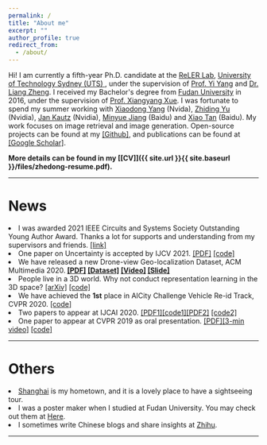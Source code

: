 ```yaml
---
permalink: /
title: "About me"
excerpt: ""
author_profile: true
redirect_from: 
  - /about/
---
```


Hi! I am currently a fifth-year Ph.D. candidate at the <a href="https://reler.net/">ReLER Lab</a>, <a href="https://www.uts.edu.au/">University of Technology Sydney (UTS) </a>, under the supervision of <a href="https://scholar.google.com/citations?user=RMSuNFwAAAAJ">Prof. Yi Yang</a> and <a href="https://zheng-lab.cecs.anu.edu.au/">Dr. Liang Zheng</a>. I received my Bachelor's degree from <a href="https://www.fudan.edu.cn">Fudan University</a> in 2016, under the supervision of <a href="https://scholar.google.com.au/citations?user=DTbhX6oAAAAJ&hl=en">Prof. Xiangyang Xue</a>. I was fortunate to spend my summer working with <a href='https://xiaodongyang.org/'>Xiaodong Yang</a> (Nvida), <a href='https://chrisding.github.io/'>Zhiding Yu</a> (Nvidia), <a href='https://jankautz.com/'>Jan Kautz</a> (Nvidia), <a href='https://github.com/miraclebiu'>Minyue Jiang</a> (Baidu) and <a href='https://scholar.google.com/citations?user=R1rVRUkAAAAJ'>Xiao Tan</a> (Baidu). My work focuses on image retrieval and image generation. 
Open-source projects can be found at my <a href='https://github.com/layumi'>[Github]</a>, and publications can be found at <a href='https://scholar.google.com/citations?hl=en&user=XT17oUEAAAAJ'>[Google Scholar]</a>.

<strong>More details can be found in my [[CV]]({{ site.url }}{{ site.baseurl }}/files/zhedong-resume.pdf). </strong>

<hr>

News
======

<li> I was awarded 2021 IEEE Circuits and Systems Society Outstanding Young Author Award. Thanks a lot for  supports and understanding from my supervisors and friends. <a href="https://ieee-cas.org/outstanding-young-author-award">[link]</a> </li>
<li> One paper on Uncertainty is accepted by IJCV 2021. 
	<a href="https://zdzheng.xyz/publication/2021-01-01-Rectifying-Pseudo-Label-Learning-via-Uncertainty-Estimation-for-Domain-Adaptive-Semantic-Segmentation">[PDF]</a> <a href="https://github.com/layumi/Seg_Uncertainty">[code]</a> </li>
<li> We have released a new Drone-view Geo-localization Dataset, ACM Multimedia 2020.<strong> 
	<a href="https://zdzheng.xyz/publication/2020-01-01-University-1652-A-Multi-view-Multi-source-Benchmark-for-Drone-based-Geo-localization">[PDF]</a>
	<a href="https://github.com/layumi/University1652-Baseline">[Dataset]</a> <a href="https://www.youtube.com/embed/dzxXPp8tVn4?vq=hd1080">[Video]</a> <a href="https://zdzheng.xyz/files/ACM-MM-Talk.pdf">[Slide]</a></strong> </li>
<li> People live in a 3D world. Why not conduct representation learning in the 3D space? <a href="https://arxiv.org/abs/2006.04569">[arXiv]</a> <a href="https://github.com/layumi/person-reid-3d">[code]</a></li>
<li> We have achieved the <strong>1st</strong> place in AICity Challenge Vehicle Re-id Track, CVPR 2020. <a href="https://github.com/layumi/AICIty-reID-2020">[code] </a></li>
<li> Two papers to appear at IJCAI 2020. <a href="https://zdzheng.xyz/publication/2020-01-01-Unsupervised-scene-adaptation-with-memory-regularization-in-vivo">[PDF1]</a><a href="https://github.com/layumi/Seg_Uncertainty">[code1]</a><a href="https://zdzheng.xyz/publication/2020-01-01-Real-World-Automatic-Makeup-via-Identity-Preservation-Makeup-Net">[PDF2]</a>
	<a href="https://github.com/huangzhikun1995/IPM-Net">[code2]</a></li>
<li> One paper to appear at CVPR 2019 as oral presentation. <a href="https://zdzheng.xyz/publication/2019-01-01-Joint-discriminative-and-generative-learning-for-person-re-identification">[PDF]</a><a href="https://www.youtube.com/watch?v=ubCrEAIpQs4">[3-min video]</a> <a href="https://github.com/NVlabs/DG-Net">[code]</a></li>
<!---	
<li> One paper to appear at ECCV 2018. <a href="https://arxiv.org/abd/1807.08260">[arXiv]</a> <a href="https://github.com/RoyalVane/MMAN">[code]</a> </li>
<li> One paper to appear at CVPR 2018. <a href="https://arxiv.org/abs/1711.10295">[arXiv]</a> <a href="https://github.com/zhunzhong07/CamStyle">[code]</a> </li>
<li> One paper to appear at ICCV 2017 as spotlight presentation. <a href="https://arxiv.org/abs/1701.07717">[arXiv]</a> <a href="https://github.com/layumi/Person-reID_GAN"> [code]</a> </li>
-->

<hr>

Others
======

<li>  <a href="https://www.youtube.com/watch?v=kI3Oc-sxSoA">Shanghai</a> is my hometown, and it is a lovely place to have a sightseeing tour. </li>
<li>  I was a poster maker when I studied at Fudan University. You may check out them at <a href="https://zdzheng.xyz/poster_page/">Here</a>.</li>
<li>  I sometimes write Chinese blogs and share insights at <a href="https://www.zhihu.com/people/zhengzhedong">Zhihu</a>.</li>


<hr>


<div style='width:600px;height:300px;margin:0 auto'>
<script type='text/javascript' id='clustrmaps' src='//cdn.clustrmaps.com/map_v2.js?d=mhnrYabZI2bz_eHk1W_A8VvNxtAjYBrWfIfxbLnTRPQ&cmo=faa659&cl=ffffff&w=a'></script>
</div>

  


